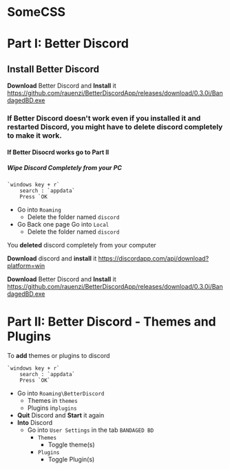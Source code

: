 # SomeCSS
# Part I: Better Discord
## Install Better Discord
**Download** Better Discord and **Install** it
https://github.com/rauenzi/BetterDiscordApp/releases/download/0.3.0i/BandagedBD.exe

### If Better Discord  doesn't work even if you installed it and restarted Discord, you might have to delete discord completely to make it work. 
#### If Better Disocrd works go to Part II
##### Wipe Discord Completely from your PC
	`windows key + r`
	    search : `appdata`
	    Press `OK

 - Go into `Roaming`
	 - Delete the folder named `discord`
 - Go Back one page Go into `Local`
	 - Delete the folder named `discord`

You **deleted** discord completely from your computer

**Download** discord and **install** it
https://discordapp.com/api/download?platform=win

**Download** Better Discord and **Install** it
https://github.com/rauenzi/BetterDiscordApp/releases/download/0.3.0i/BandagedBD.exe

# Part II: Better Discord - Themes and Plugins
To **add** themes or plugins to discord

	`windows key + r`
	    search : `appdata`
	    Press `OK`
	    
 - Go into `Roaming\BetterDiscord`
	 - Themes in `themes`
	 - Plugins in`plugins`
 - **Quit** Discord and **Start** it again
 - **Into** Discord
	 - Go into `User Settings` in the tab `BANDAGED BD`
		 - `Themes`
			 - Toggle theme(s)
		 - `Plugins`
			 - Toggle Plugin(s)
